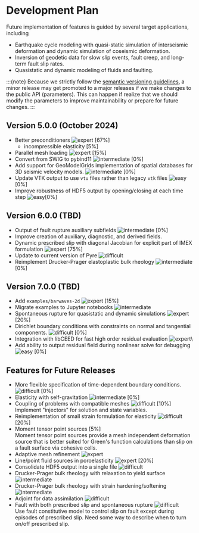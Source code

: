 # Development Plan

Future implementation of features is guided by several target applications, including

* Earthquake cycle modeling with quasi-static simulation of interseismic deformation and dynamic simulation of coseismic deformation.
* Inversion of geodetic data for slow slip events, fault creep, and long-term fault slip rates.
* Quasistatic and dynamic modeling of fluids and faulting.

:::{note}
Because we strictly follow the [semantic versioning guidelines](https://semver.org/), a minor release may get promoted to a major releases if we make changes to the public API (parameters).
This can happen if realize that we should modify the parameters to improve maintainability or prepare for future changes.
:::

## Version 5.0.0 (October 2024)

* Better preconditioners ![expert](images/expert.png) [67%]
  * incompressible elasticity [5%]
* Parallel mesh loading ![expert](images/expert.png) [15%]
* Convert from SWIG to pybind11 ![intermediate](images/intermediate.png) [0%]
* Add support for GeoModelGrids implementation of spatial databases for 3D seismic velocity models. ![intermediate](images/intermediate.png) [0%]
* Update VTK output to use `vtu` files rather than legacy `vtk` files ![easy](images/easy.png) [0%]
* Improve robustness of HDF5 output by opening/closing at each time step ![easy](images/easy.png)[0%]

## Version 6.0.0 (TBD)

* Output of fault rupture auxiliary subfields ![intermediate](images/intermediate.png) [0%]
* Improve creation of auxiliary, diagnostic, and derived fields.
* Dynamic prescribed slip with diagonal Jacobian for explicit part of IMEX formulation ![expert](images/expert.png) [75%]
* Update to current version of Pyre ![difficult](images/difficult.png)
* Reimplement Drucker-Prager elastoplastic bulk rheology ![intermediate](images/intermediate.png) [0%]

## Version 7.0.0 (TBD)

* Add `examples/barwaves-2d` ![expert](images/expert.png) [15%]
* Migrate examples to Jupyter notebooks ![intermediate](images/intermediate.png)
* Spontaneous rupture for quasistatic and dynamic simulations ![expert](images/expert.png) [20%]
* Dirichlet boundary conditions with constraints on normal and tangential components. ![difficult](images/difficult.png) [0%]
* Integration with libCEED for fast high order residual evaluation ![expert](images/expert.png)\
* Add ability to output residual field during nonlinear solve for debugging ![easy](images/easy.png) [0%]

## Features for Future Releases

* More flexible specification of time-dependent boundary conditions. ![difficult](images/difficult.png) [0%]
* Elasticity with self-gravitation ![intermediate](images/intermediate.png) [0%]
* Coupling of problems with compatible meshes ![difficult](images/difficult.png) [10%]\
    Implement "injectors" for solution and state variables.
* Reimplementation of small strain formulation for elasticity ![difficult](images/difficult.png) [20%]
* Moment tensor point sources  [5%]\
  Moment tensor point sources provide a mesh independent deformation source that is better suited for Green's function calculations than slip on a fault surface via cohesive cells.
* Adaptive mesh refinement ![expert](images/expert.png)
* Line/point fluid sources in poroelasticity ![expert](images/expert.png) [20%]
* Consolidate HDF5 output into a single file ![difficult](images/difficult.png)
* Drucker-Prager bulk rheology with relaxation to yield surface ![intermediate](images/intermediate.png)
* Drucker-Prager bulk rheology with strain hardening/softening  ![intermediate](images/intermediate.png)
* Adjoint for data assimilation ![difficult](images/difficult.png)
* Fault with both prescribed slip and spontaneous rupture ![difficult](images/difficult.png)\
  Use fault constitutive model to control slip on fault except during episodes of prescribed slip. Need some way to describe when to turn on/off prescribed slip.

